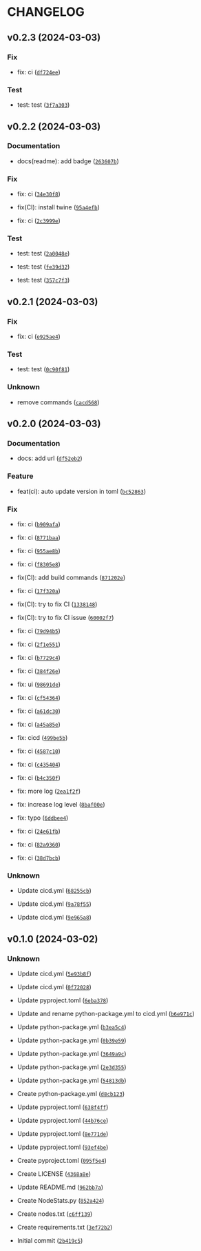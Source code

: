 # CHANGELOG



## v0.2.3 (2024-03-03)

### Fix

* fix: ci ([`df724ee`](https://github.com/AnyNodes/shdw-node-stats/commit/df724ee4ab93f6b89be0ea5116591cb0c3e4aa9e))

### Test

* test: test ([`3f7a303`](https://github.com/AnyNodes/shdw-node-stats/commit/3f7a303cb9382bceaf3e6c46ab051d0f3707818e))


## v0.2.2 (2024-03-03)

### Documentation

* docs(readme): add badge ([`263607b`](https://github.com/AnyNodes/shdw-node-stats/commit/263607b534ce44b61d9df008bc803606ceb50b2b))

### Fix

* fix: ci ([`34e30f8`](https://github.com/AnyNodes/shdw-node-stats/commit/34e30f89903be320e005a1de74f07a058f5ffa1f))

* fix(CI): install twine ([`95a4efb`](https://github.com/AnyNodes/shdw-node-stats/commit/95a4efbc2d31af65e85f019452e54ff12f4bfeaf))

* fix: ci ([`2c3999e`](https://github.com/AnyNodes/shdw-node-stats/commit/2c3999e44674bf113e2465195d9b0ffc38fbb8e9))

### Test

* test: test ([`2a0048e`](https://github.com/AnyNodes/shdw-node-stats/commit/2a0048e8bea415a1918398fb973379cdf8363f58))

* test: test ([`fe39d32`](https://github.com/AnyNodes/shdw-node-stats/commit/fe39d32f756118083abab73a541e7710bbfc2921))

* test: test ([`357c7f3`](https://github.com/AnyNodes/shdw-node-stats/commit/357c7f3e7600fc832d9d3449a35cef72c8db7b5f))


## v0.2.1 (2024-03-03)

### Fix

* fix: ci ([`e925ae4`](https://github.com/AnyNodes/shdw-node-stats/commit/e925ae432dc9a88b6e00b2fb05f59d49c9b7976f))

### Test

* test: test ([`0c90f81`](https://github.com/AnyNodes/shdw-node-stats/commit/0c90f814457ff562c60a6371a02c9886f3bb4c7e))

### Unknown

* remove commands ([`cacd568`](https://github.com/AnyNodes/shdw-node-stats/commit/cacd568d1b1edafcc0adb0e653bfbac0bcdf2b2e))


## v0.2.0 (2024-03-03)

### Documentation

* docs: add url ([`df52eb2`](https://github.com/AnyNodes/shdw-node-stats/commit/df52eb2046bc47d32a80f7d97cc0b0213bfb0adb))

### Feature

* feat(ci): auto update version in toml ([`bc52863`](https://github.com/AnyNodes/shdw-node-stats/commit/bc52863deba791dce1ef5524538b9bb11889c223))

### Fix

* fix: ci ([`b909afa`](https://github.com/AnyNodes/shdw-node-stats/commit/b909afaab8cad8384dffd9c109d909f8975dc324))

* fix: ci ([`8771baa`](https://github.com/AnyNodes/shdw-node-stats/commit/8771baa7657889bf220a7b14f6b9063880b4794c))

* fix: ci ([`955ae8b`](https://github.com/AnyNodes/shdw-node-stats/commit/955ae8bc32c56813ab724fb1bcaa414928f4c8e7))

* fix: ci ([`f8305e8`](https://github.com/AnyNodes/shdw-node-stats/commit/f8305e8e6643f6ddee25df7401d1ebed6be5993a))

* fix(CI): add build commands ([`871202e`](https://github.com/AnyNodes/shdw-node-stats/commit/871202e85db12cfd7e032e337a108b579ac3512b))

* fix: ci ([`17f320a`](https://github.com/AnyNodes/shdw-node-stats/commit/17f320a9325b758e4992b390ea789ae1da8a38bc))

* fix(CI): try to fix CI ([`1338148`](https://github.com/AnyNodes/shdw-node-stats/commit/13381488f26f6dbfec6e2ffb1ed9520890523cb2))

* fix(CI): try to fix CI issue ([`60002f7`](https://github.com/AnyNodes/shdw-node-stats/commit/60002f7d6668897a526c185b631d11e014de6e62))

* fix: ci ([`79d94b5`](https://github.com/AnyNodes/shdw-node-stats/commit/79d94b54074da22d8dde05712b12ec9730685374))

* fix: ci ([`2f1e551`](https://github.com/AnyNodes/shdw-node-stats/commit/2f1e55167a559c9472cfd65d13a119b82181d0cd))

* fix: ci ([`b7729c4`](https://github.com/AnyNodes/shdw-node-stats/commit/b7729c439fd750ddcd81dfaf634b1f2981899c5a))

* fix: ci ([`384f26e`](https://github.com/AnyNodes/shdw-node-stats/commit/384f26e9f46a4f18012f72069a330e1a832567fc))

* fix: ui ([`98691de`](https://github.com/AnyNodes/shdw-node-stats/commit/98691de0b5998fe347ecb94b1bdc79c0ab66a76b))

* fix: ci ([`cf54364`](https://github.com/AnyNodes/shdw-node-stats/commit/cf5436410f891cb25d85161375bc8f3e4a963081))

* fix: ci ([`a61dc30`](https://github.com/AnyNodes/shdw-node-stats/commit/a61dc30cebbddac42a48a8e4666703a9d874e6c8))

* fix: ci ([`a45a85e`](https://github.com/AnyNodes/shdw-node-stats/commit/a45a85ec63ba2204ce8430aa5a16bbf9db8942ba))

* fix: cicd ([`499be5b`](https://github.com/AnyNodes/shdw-node-stats/commit/499be5b4dd9c7c01b5a7232a92c306f956c1cbae))

* fix: ci ([`4587c10`](https://github.com/AnyNodes/shdw-node-stats/commit/4587c103523bb122587016459b8bd59b2de1fd64))

* fix: ci ([`c435404`](https://github.com/AnyNodes/shdw-node-stats/commit/c435404a375fdf270ceaf3077c1b16788a38fcfc))

* fix: ci ([`b4c350f`](https://github.com/AnyNodes/shdw-node-stats/commit/b4c350f75834da3b36ad3534b592043712bfe556))

* fix: more log ([`2ea1f2f`](https://github.com/AnyNodes/shdw-node-stats/commit/2ea1f2f35052742cac1676286ba308036716ecd4))

* fix: increase log level ([`8baf00e`](https://github.com/AnyNodes/shdw-node-stats/commit/8baf00e359711bae1c4141d32dc0e374b84b2a21))

* fix: typo ([`6ddbee4`](https://github.com/AnyNodes/shdw-node-stats/commit/6ddbee4724990c446125c22fec7c84fef63605b6))

* fix: ci ([`24e61fb`](https://github.com/AnyNodes/shdw-node-stats/commit/24e61fbfa1c0b56fa4f11f238ed34fa1e134853b))

* fix: ci ([`82a9360`](https://github.com/AnyNodes/shdw-node-stats/commit/82a93609cf49aa636855498284725fa02c421bff))

* fix: ci ([`38d7bcb`](https://github.com/AnyNodes/shdw-node-stats/commit/38d7bcbd52d39b5c3def69a8bb3745d01f785059))

### Unknown

* Update cicd.yml ([`68255cb`](https://github.com/AnyNodes/shdw-node-stats/commit/68255cbcb38f321bed7fcf4c81b11d9c7260e142))

* Update cicd.yml ([`9a78f55`](https://github.com/AnyNodes/shdw-node-stats/commit/9a78f554529885df407503734d925bb494d1e786))

* Update cicd.yml ([`9e965a8`](https://github.com/AnyNodes/shdw-node-stats/commit/9e965a80e0def3da3f76a79d428ecddfaa130a8d))


## v0.1.0 (2024-03-02)

### Unknown

* Update cicd.yml ([`5e93b8f`](https://github.com/AnyNodes/shdw-node-stats/commit/5e93b8fd9ccdbb3628c4daf112eab43b50a991ee))

* Update cicd.yml ([`0f72028`](https://github.com/AnyNodes/shdw-node-stats/commit/0f72028b309723d89103f453a9b9892a4dd8274f))

* Update pyproject.toml ([`6eba378`](https://github.com/AnyNodes/shdw-node-stats/commit/6eba378335130cc81e1b3133bc05116004877671))

* Update and rename python-package.yml to cicd.yml ([`b6e971c`](https://github.com/AnyNodes/shdw-node-stats/commit/b6e971c3d7ec08df276bdfe2bbc34d2c91a81654))

* Update python-package.yml ([`b3ea5c4`](https://github.com/AnyNodes/shdw-node-stats/commit/b3ea5c471a0dec8406ae7b4d960c6308221cd88f))

* Update python-package.yml ([`0b39e59`](https://github.com/AnyNodes/shdw-node-stats/commit/0b39e5989737dc524392050faf8d9b01c88a4c53))

* Update python-package.yml ([`3649a9c`](https://github.com/AnyNodes/shdw-node-stats/commit/3649a9c30fdd74a337598c60548e8d4f0b0ad187))

* Update python-package.yml ([`2e3d355`](https://github.com/AnyNodes/shdw-node-stats/commit/2e3d35561e1b570945adf6a5e3ef843a974b3c59))

* Update python-package.yml ([`54813db`](https://github.com/AnyNodes/shdw-node-stats/commit/54813db0210683b5e6e656dda6a54caf24d3bb4f))

* Create python-package.yml ([`d8cb123`](https://github.com/AnyNodes/shdw-node-stats/commit/d8cb1237dfd20bb55aac97899db9219a71b9454c))

* Update pyproject.toml ([`638f4ff`](https://github.com/AnyNodes/shdw-node-stats/commit/638f4ff173fcdacd6661dcf45134a81dc103b363))

* Update pyproject.toml ([`44b76ce`](https://github.com/AnyNodes/shdw-node-stats/commit/44b76ce0da81aa2ec7c270db1894f8256a783553))

* Update pyproject.toml ([`8e771de`](https://github.com/AnyNodes/shdw-node-stats/commit/8e771de4498ecdefb77b089398040724563a97f7))

* Update pyproject.toml ([`93ef4be`](https://github.com/AnyNodes/shdw-node-stats/commit/93ef4be0495f37f971e4ec115d67b5a20e7e18a1))

* Create pyproject.toml ([`095f5e4`](https://github.com/AnyNodes/shdw-node-stats/commit/095f5e427f2a52c2f899f83edc3051818b7c8fb7))

* Create LICENSE ([`4368a8e`](https://github.com/AnyNodes/shdw-node-stats/commit/4368a8e6fb1750e39a00287a2dffe692c2d25968))

* Update README.md ([`962bb7a`](https://github.com/AnyNodes/shdw-node-stats/commit/962bb7addf78f49d663da1c35f5d37121cac3920))

* Create NodeStats.py ([`852a424`](https://github.com/AnyNodes/shdw-node-stats/commit/852a424fbffadd99a778ba165f938b93a7459dbf))

* Create nodes.txt ([`c6ff139`](https://github.com/AnyNodes/shdw-node-stats/commit/c6ff1395d55f23aec68c80e68e183ad61e81ad5b))

* Create requirements.txt ([`3ef72b2`](https://github.com/AnyNodes/shdw-node-stats/commit/3ef72b2eaaa8ae01c02fa838bd7436d0fd0cf666))

* Initial commit ([`2b419c5`](https://github.com/AnyNodes/shdw-node-stats/commit/2b419c521e48c23cd54f9a3a64df302820ef0c4b))
